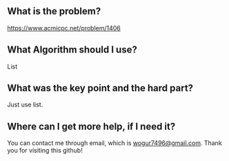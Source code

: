 ## What is the problem?

<https://www.acmicpc.net/problem/1406>

## What Algorithm should I use?

List

## What was the key point and the hard part?

Just use list.

## Where can I get more help, if I need it?

You can contact me through email, which is wogur7496@gmail.com.
Thank you for visiting this github!

